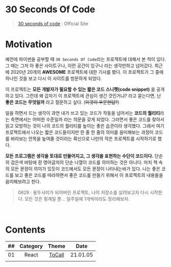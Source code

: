 # 30 Seconds Of Code

> [30 seconds of code](https://www.30secondsofcode.org/) : Official Site

# Motivation

예전에 파이썬을 공부할 때 `30 Seconds Of Code`라는 프로젝트에 대해서 본 적이 있다. 그 때는 그저 아 좋은 사이트구나, 이런 공간이 있구나 라는 생각만하고 넘어갔다. 최근에 2020년 20개의 **AWESOME** 프로젝트에 대한 기사를 봤다. 이 프로젝트가 그 중에 하나인 것을 보고 다시 이 사이트를 방문하게 되었다.

이 프로젝트는 **모든 개발자가 필요할 수 있는 짧은 코드 스니펫(code snippet)** 을 공개하고 있다. 그런데 왜 갑자기 이 프로젝트에 관심이 생긴 것인거냐? 라고 묻는다면, 난 **좋은 코드는 무엇일까** 라고 질문하고 싶다. (~~이것이 우문현답?~~)

일을 하면서 드는 생각이 과연 내가 쓰고 있는 코드가 작동을 넘어서는 **코드의 퀄리티**라는 측면에서는 어떠한 수준일까 라는 의문을 갖게 되었다. 그러면서 좋은 코드를 찾아서 읽고 모방하는 것이 나의 코드의 퀄리티를 높이는 좋은 습관이라 생각했다. 그래서 여기 프로젝트에서 나오는 짧은 코드들이지만 한 줄 한 줄의 의미를 음미해보는 과정이 코드를 바라보는 안목을 높여줄 것이라는 확신으로 나만의 작은 프로젝트를 시작하기로 했다.

**모든 프로그램은 생각을 토대로 만들어지고, 그 생각을 표현하는 수단이 코드이다.** 단순히 검은색 바탕에 흰 영어글자의 단순 나열이 코드를 의미하는 것은 아니다. 마치 책 속의 모든 문장이 의미가 있듯이 코드에서도 모든 문장이 나타내는바가 있다. 나는 좋은 코드를 보고 좋은 코드를 따라하면서 좋은 코드를 만들기 위해서 이 프로젝트의 내용들을 음미해보려고 한다.

> 0629 : 용두사미가 되어버린 프로젝트, 나의 저장소를 살려보고자 다시 시작한다. 모든 것은 핑계일 뿐... 일주일에 1개씩이라도 정리해보자.

<br />

# Contents

| ##  | Category |           Theme            |   Date   |
| :-: | :------: | :------------------------: | :------: |
| 01  |  React   | [ToCall](./docs/ToCall.md) | 21.01.05 |
|     |          |                            |          |

